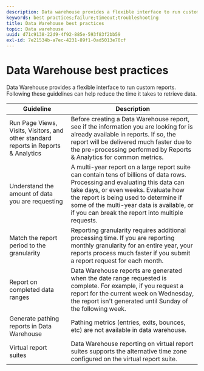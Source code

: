 ```yaml
---
description: Data warehouse provides a flexible interface to run custom reports. Following these guidelines can help reduce the time it takes to retrieve data.
keywords: best practices;failure;timeout;troubleshooting
title: Data Warehouse best practices
topic: Data warehouse
uuid: d71c9138-22d9-4f92-885e-593f83f2bb59
exl-id: 7e21534b-a7ec-4231-89f1-0ad5013e70cf
---
```

# Data Warehouse best practices

Data Warehouse provides a flexible interface to run custom reports. Following these guidelines can help reduce the time it takes to retrieve data.



| Guideline | Description |
|--- |--- |
|Run Page Views, Visits, Visitors, and other standard reports in Reports & Analytics|Before creating a Data Warehouse report, see if the information you are looking for is already available in reports. If so, the report will be delivered much faster due to the pre-processing performed by Reports & Analytics for common metrics.|
|Understand the amount of data you are requesting|A multi-year report on a large report suite can contain tens of billions of data rows. Processing and evaluating this data can take days, or even weeks. Evaluate how the report is being used to determine if some of the multi-year data is available, or if you can break the report into multiple requests.|
|Match the report period to the granularity|Reporting granularity requires additional processing time. If you are reporting monthly granularity for an entire year, your reports process much faster if you submit a report request for each month.|
|Report on completed data ranges|Data Warehouse reports are generated when the date range requested is complete. For example, if you request a report for the current week on Wednesday, the report isn't generated until Sunday of the following week.|
|Generate pathing reports in Data Warehouse|Pathing metrics (entries, exits, bounces, etc) are not available in data warehouse.|
|Virtual report suites|Data Warehouse reporting on virtual report suites supports the alternative time zone configured on the virtual report suite.|
